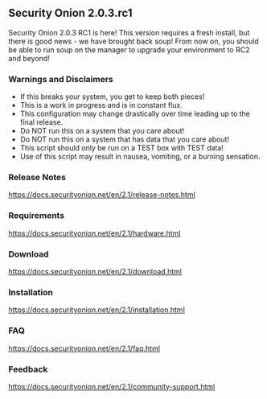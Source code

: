 ## Security Onion 2.0.3.rc1

Security Onion 2.0.3 RC1 is here! This version requires a fresh install, but there is good news - we have brought back soup! From now on, you should be able to run soup on the manager to upgrade your environment to RC2 and beyond! 

### Warnings and Disclaimers

- If this breaks your system, you get to keep both pieces!  
- This is a work in progress and is in constant flux.  
- This configuration may change drastically over time leading up to the final release.  
- Do NOT run this on a system that you care about!  
- Do NOT run this on a system that has data that you care about!  
- This script should only be run on a TEST box with TEST data!  
- Use of this script may result in nausea, vomiting, or a burning sensation.  

### Release Notes

https://docs.securityonion.net/en/2.1/release-notes.html

### Requirements

https://docs.securityonion.net/en/2.1/hardware.html

### Download

https://docs.securityonion.net/en/2.1/download.html

### Installation

https://docs.securityonion.net/en/2.1/installation.html

### FAQ

https://docs.securityonion.net/en/2.1/faq.html

### Feedback

https://docs.securityonion.net/en/2.1/community-support.html
